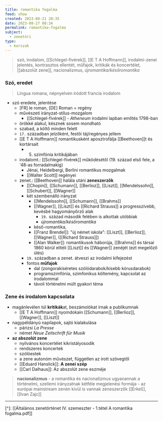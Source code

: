 ```yaml
---
title: romantika fogalma
feed: show
created: 2023-08-21 20:35
date: 2023-08-27 08:34
permalink: romantika-fogalma
subject:
  - zenetöri
type:
  - korszak
---
```


> szó, irodalom, [[Schlegel-fivérek]], [[E T A Hoffmann]], irodalmi-zenei jelentés, kontrasztos ellentét, műfajok, kritikák és koncertélet, [[abszolút zene]], nacionalizmus, *újromantika/későromantika*

### Szó, eredet

> Lingua romana, népnyelven íródott francia irodalom

- szó eredete, jelentése
	- [FR] le roman, [DE] Roman = regény
	- művészeti irányzat-stílus-mozgalom
		- [[Schlegel-fivérek]] - *Atheneum* irodalmi lapban említés 1798-ban
	- örökké alakul, késznek sosem mondható
	- szabad, a költő minden felett
	- `17.` században jelzőként, festői táj/regényes jellem
	- [[E T A Hoffmann]] romantikusként aposztrofálja [[Beethoven]]t és kortársait
		- 5. szimfónia kritikájában
	- irodalomt.: [[Schlegel-fivérek]] működésétől (19. század első fele, a '48-as forradalmakig)
		- Jénai, Heidelbergi, Berlini romantikus mozgalmak
		- [[Walter Scott]] regényei
	- zenet.: [[Beethoven]] halála utáni **zeneszerzők**
		- [[Chopin]], [[Schumann]], [[Berlioz]], [[Liszt]], [[Mendelssohn]], [[Schubert]], [[Wagner]]
		- két szembenálló irányzat
			- [[Mendelssohn]], [[Schumann]], [[Brahms]]
			- [[Wagner]], [[Liszt]] és [[Richard Strauss]] a progresszívebb, kevésbé hagyományőrző alak
				- `19.` század második felében is alkottak utóbbiak
				- *újromantika/későromantika*
			- késő-romantika, 
			- [[Franz Brendel]]: "új német iskola": [[Liszt]], [[Berlioz]], [[Wagner]], ([[Richard Strauss]])
			- [[Alan Walker]]: romantikusok háborúja, [[Brahms]] és társai 1860 körül elítéli [[Liszt]] és [[Wagner]] zenéjét (ezt megelőző ülés)
		- `19.` században a zenet. átveszi az irodalmi kifejezést
		- fontos **műfajok**
			- dal (zongorakíséretes szólódarabok/kisebb kórusdarabok)
			- programszimfónia, szimfonikus költemény, kapcsolat az irodalommal
			- távoli történelmi múlt gyakori téma

### Zene és irodalom kapcsolata

- magánlevélen túl **kritikák**at, beszámolókat írnak a publikumnak
	- [[E T A Hoffmann]] nyomdokain [[Schumann]], [[Berlioz]], [[Wagner]], [[Liszt]]
- nagypéldányú napilapok, sajtó kialakulása
	- párizsi *La Presse*
	- német *Neue Zeitschrift für Musik*
- **az abszolút zene**
	- nyilvános koncertélet kikristályosodik
	- rendszeres koncertek
	- szólóestek
	- a zene autonóm művészet, független az írott szövegtől
	- [[Eduard Hanslick]]: **A zenei szép**
	- [[Carl Dalhaus]]: Az abszolút zene eszméje

> **nacionalizmus**
	- a romantika és nacionalizmus ugyanannak a történelmi, szellemi irányzatnak kétféle megjelenési formája
	- az európai mainstream zenén kívül is vannak zeneszerzők [[Erkel]], [[Ivan Zajc]]

---
[^]: [[Általános zenetörténet IV. szemeszter - 1.tétel A romantika fogalma.pdf]]